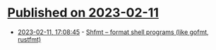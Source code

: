 # [Published on 2023-02-11](index.md)

* [2023-02-11, 17:08:45](https://news.ycombinator.com/item?id=34754116) - [Shfmt – format shell programs (like gofmt, rustfmt)](https://github.com/mvdan/sh/blob/master/cmd/shfmt/shfmt.1.scd)
